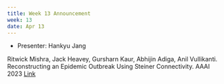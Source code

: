 ```yaml
---
title: Week 13 Announcement
week: 13
date: Apr 13
---
```


- Presenter: Hankyu Jang

Ritwick Mishra, Jack Heavey, Gursharn Kaur, Abhijin Adiga, Anil Vullikanti. Reconstructing an Epidemic Outbreak Using Steiner Connectivity. AAAI 2023
[Link](https://libraetd.lib.virginia.edu/public_view/wh246t32z)

